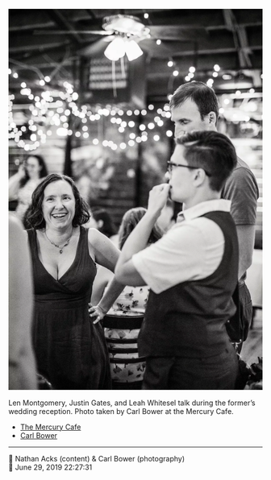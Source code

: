 ![Len Montgomery, Justin Gates, and Leah Whitesel talk](assets/f953bd0f5695b190ff1d69fb5e1e35da.webp)

Len Montgomery, Justin Gates, and Leah Whitesel talk during the former’s wedding reception. Photo taken by Carl Bower at the Mercury Cafe.

* [The Mercury Cafe](http://mercurycafe.com)
* [Carl Bower](https://carlbowerphotos.com)

- - - -

<span aria-hidden="true">👥</span> Nathan Acks (content) & Carl Bower (photography)  
<span aria-hidden="true">📅</span> June 29, 2019 22:27:31
